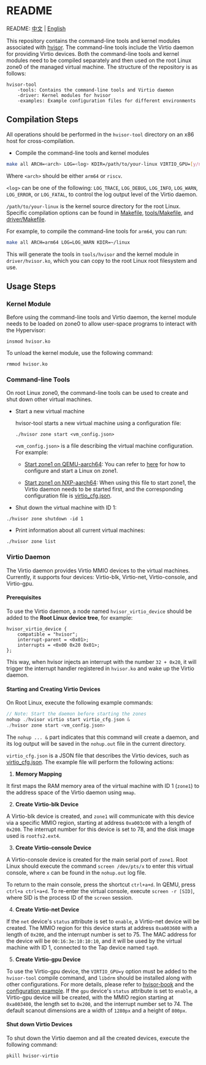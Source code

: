 # README  
README: [中文](./README-zh.md) | [English](./README.md)  

This repository contains the command-line tools and kernel modules associated with [hvisor](https://github.com/syswonder/hvisor). The command-line tools include the Virtio daemon for providing Virtio devices. Both the command-line tools and kernel modules need to be compiled separately and then used on the root Linux zone0 of the managed virtual machine. The structure of the repository is as follows:

```
hvisor-tool
	-tools: Contains the command-line tools and Virtio daemon
	-driver: Kernel modules for hvisor
	-examples: Example configuration files for different environments
```

## Compilation Steps

All operations should be performed in the `hvisor-tool` directory on an x86 host for cross-compilation.

* Compile the command-line tools and kernel modules

```bash
make all ARCH=<arch> LOG=<log> KDIR=/path/to/your-linux VIRTIO_GPU=[y/n]
```

Where `<arch>` should be either `arm64` or `riscv`.

`<log>` can be one of the following: `LOG_TRACE`, `LOG_DEBUG`, `LOG_INFO`, `LOG_WARN`, `LOG_ERROR`, or `LOG_FATAL`, to control the log output level of the Virtio daemon.

`/path/to/your-linux` is the kernel source directory for the root Linux. Specific compilation options can be found in [Makefile](./Makefile), [tools/Makefile](./tools/Makefile), and [driver/Makefile](./driver/Makefile).

For example, to compile the command-line tools for `arm64`, you can run:

```bash
make all ARCH=arm64 LOG=LOG_WARN KDIR=~/linux
```

This will generate the tools in `tools/hvisor` and the kernel module in `driver/hvisor.ko`, which you can copy to the root Linux root filesystem and use.

## Usage Steps

### Kernel Module

Before using the command-line tools and Virtio daemon, the kernel module needs to be loaded on zone0 to allow user-space programs to interact with the Hypervisor:

```
insmod hvisor.ko
```

To unload the kernel module, use the following command:

```
rmmod hvisor.ko
```

### Command-line Tools

On root Linux zone0, the command-line tools can be used to create and shut down other virtual machines.

* Start a new virtual machine

  hvisor-tool starts a new virtual machine using a configuration file:

  ```
  ./hvisor zone start <vm_config.json>
  ```

  `<vm_config.json>` is a file describing the virtual machine configuration. For example:

  * [Start zone1 on QEMU-aarch64](./examples/qemu-aarch64/with_virtio_blk_console/zone1_linux.json): You can refer to [here](./examples/qemu-aarch64/with_virtio_blk_console/README.md) for how to configure and start a Linux on zone1.

  * [Start zone1 on NXP-aarch64](./examples/nxp-aarch64/zone1_linux.json): When using this file to start zone1, the Virtio daemon needs to be started first, and the corresponding configuration file is [virtio_cfg.json](./examples/nxp-aarch64/virtio_cfg.json).

* Shut down the virtual machine with ID 1:

```
./hvisor zone shutdown -id 1
```

* Print information about all current virtual machines:

```
./hvisor zone list
```

### Virtio Daemon

The Virtio daemon provides Virtio MMIO devices to the virtual machines. Currently, it supports four devices: Virtio-blk, Virtio-net, Virtio-console, and Virtio-gpu.

#### Prerequisites

To use the Virtio daemon, a node named `hvisor_virtio_device` should be added to the **Root Linux device tree**, for example:

```dts
hvisor_virtio_device {
    compatible = "hvisor";
    interrupt-parent = <0x01>;
    interrupts = <0x00 0x20 0x01>;
};
```

This way, when hvisor injects an interrupt with the number `32 + 0x20`, it will trigger the interrupt handler registered in `hvisor.ko` and wake up the Virtio daemon.

#### Starting and Creating Virtio Devices

On Root Linux, execute the following example commands:

```c
// Note: Start the daemon before starting the zones
nohup ./hvisor virtio start virtio_cfg.json &
./hvisor zone start <vm_config.json>
```

The `nohup ... &` part indicates that this command will create a daemon, and its log output will be saved in the `nohup.out` file in the current directory.

`virtio_cfg.json` is a JSON file that describes the Virtio devices, such as [virtio_cfg.json](./examples/nxp-aarch64/virtio_cfg.json). The example file will perform the following actions:

1. **Memory Mapping**

It first maps the RAM memory area of the virtual machine with ID 1 (`zone1`) to the address space of the Virtio daemon using `mmap`.

2. **Create Virtio-blk Device**

A Virtio-blk device is created, and `zone1` will communicate with this device via a specific MMIO region, starting at address `0xa003c00` with a length of `0x200`. The interrupt number for this device is set to 78, and the disk image used is `rootfs2.ext4`.

3. **Create Virtio-console Device**

A Virtio-console device is created for the main serial port of `zone1`. Root Linux should execute the command `screen /dev/pts/x` to enter this virtual console, where `x` can be found in the `nohup.out` log file.

To return to the main console, press the shortcut `ctrl+a+d`. In QEMU, press `ctrl+a ctrl+a+d`. To re-enter the virtual console, execute `screen -r [SID]`, where SID is the process ID of the `screen` session.

4. **Create Virtio-net Device**

If the `net` device's `status` attribute is set to `enable`, a Virtio-net device will be created. The MMIO region for this device starts at address `0xa003600` with a length of `0x200`, and the interrupt number is set to 75. The MAC address for the device will be `00:16:3e:10:10:10`, and it will be used by the virtual machine with ID 1, connected to the Tap device named `tap0`.

5. **Create Virtio-gpu Device**

To use the Virtio-gpu device, the `VIRTIO_GPU=y` option must be added to the `hvisor-tool` compile command, and `libdrm` should be installed along with other configurations. For more details, please refer to [hvisor-book](https://hvisor.syswonder.org/chap04/subchap03/VirtIO/GPUDevice.html) and the [configuration example](./examples/qemu-aarch64/with_virtio_gpu/README.md). If the `gpu` device's `status` attribute is set to `enable`, a Virtio-gpu device will be created, with the MMIO region starting at `0xa003400`, the length set to `0x200`, and the interrupt number set to 74. The default scanout dimensions are a width of `1280px` and a height of `800px`.

#### Shut down Virtio Devices

To shut down the Virtio daemon and all the created devices, execute the following command:

```
pkill hvisor-virtio
``` 